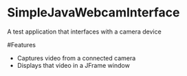 # SimpleJavaWebcamInterface
A test application that interfaces with a camera device

#Features
- Captures video from a connected camera
- Displays that video in a JFrame window
